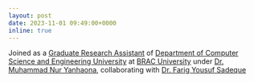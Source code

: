```yaml
---
layout: post
date: 2023-11-01 09:49:00+0000
inline: true
---
```


Joined as a [Graduate Research Assistant](https://) of [Department of Computer Science and Engineering University](https://cse.sds.bracu.ac.bd/) at [BRAC University](https://www.bracu.ac.bd/) under [Dr. Muhammad Nur Yanhaona](https://www.bracu.ac.bd/about/people/muhammad-nur-yanhaona), collaborating with [Dr. Farig Yousuf Sadeque](https://www.bracu.ac.bd/about/people/farig-yousuf-sadeque)